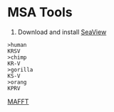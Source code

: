 # MSA Tools
1. Download and install [SeaView](http://doua.prabi.fr/software/seaview)

```
>human
KRSV
>chimp
KR-V
>gorilla
KS-V
>orang
KPRV
```

[MAFFT](https://mafft.cbrc.jp/alignment/server/)
